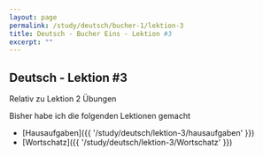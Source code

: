 ```yaml
---
layout: page
permalink: /study/deutsch/bucher-1/lektion-3
title: Deutsch - Bucher Eins - Lektion #3
excerpt: ""
---
```


## Deutsch - Lektion #3

Relativ zu Lektion 2 Übungen

Bisher habe ich die folgenden Lektionen gemacht

* [Hausaufgaben]({{ '/study/deutsch/lektion-3/hausaufgaben' }})
* [Wortschatz]({{ '/study/deutsch/lektion-3/Wortschatz' }})
